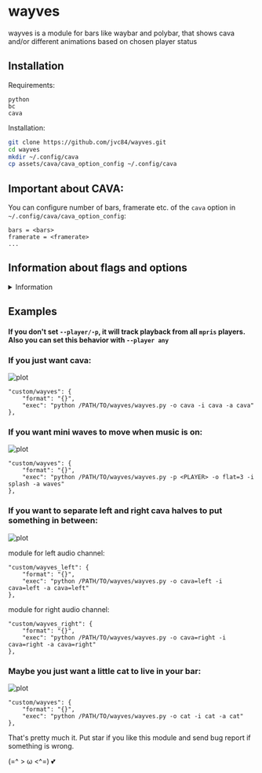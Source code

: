 # wayves

wayves is a module for bars like waybar and polybar, that shows cava and/or different animations based on chosen player status

## Installation

Requirements:

```
python
bc
cava
```

Installation:

```bash
git clone https://github.com/jvc84/wayves.git
cd wayves
mkdir ~/.config/cava
cp assets/cava/cava_option_config ~/.config/cava
```

## Important about CAVA:

You can configure number of bars, framerate etc. of the ```cava``` option in ```~/.config/cava/cava_option_config```:

```
bars = <bars>
framerate = <framerate>
...
```

 
## Information about flags and options
<details>
<summary>Information</summary>
 
Use ```python /PATH/TO/wayves/wayves.py --help``` to read about flags and options.

```
Usage:

    python /path/to/wayves/wayves.py [--off <OPTION>] [--inactive <OPTION>] [--active <OPTION>] [--player PLAYER]

Animation flags:

    -h, --help                   -    displays this help end exit
    -p, --player <PLAYER>        -    player whit activity will be represented by this module. 
        Default value is "any", which stands for detecting any mpris (playerctl) playback.   
        Unnecessary if all other flag have same value. You can get names of active players by command 'playerctl -l'  
    -o, --off  <OPTION>          -    scripts, that shows whe player is down. 'cat' by default
    -i, --inactive   <OPTION>    -    scripts, that shows when player is up, but music is on pause. 'splash' by default
    -a, --active  <OPTION>       -    scripts, that shows whe player is up, and music is playing. 'cava' by default

Options:
    
    cat                 -    ASCII cat animations
    info                -    'no sound'/'sound'
    splash              -    some different animations of 3 bars
    waves               -    scripts of 3 bars moving up and down
    cava[=SECTION]      -    dynamic waves, that depend on sound. Requires cava
                             available SECTIONS: left, right, all. SECTION=all by default
    empty[=NUM]         -    shows NUM spaces. NUM=0 by default
    flat[=NUM]          -    shows NUM '▁'. NUM=16 by default
    
Cava config:
    
    In config you can configure number of bars and frame rate (and other stuff)
    Config path         -    $HOME/.config/cava/cava_option_config     
```
</details>

## Examples

#### If you don't set `--player/-p`, it will track playback from all `mpris` players. Also you can set this behavior with `--player any`

### If you just want cava:

![plot](.doc/images/cava_example.png)

```
"custom/wayves": {
    "format": "{}",
    "exec": "python /PATH/TO/wayves/wayves.py -o cava -i cava -a cava"
},
```

### If you want mini waves to move when music is on:

![plot](.doc/images/waves_example.png)

```
"custom/wayves": {
    "format": "{}",
    "exec": "python /PATH/TO/wayves/wayves.py -p <PLAYER> -o flat=3 -i splash -a waves"
},
```

### If you want to separate left and right cava halves to put something in between:

![plot](.doc/images/double_cava_example.png)

module for left audio channel:

```
"custom/wayves_left": {
    "format": "{}",
    "exec": "python /PATH/TO/wayves/wayves.py -o cava=left -i cava=left -a cava=left"
},
```

module for right audio channel:

```
"custom/wayves_right": {
    "format": "{}",
    "exec": "python /PATH/TO/wayves/wayves.py -o cava=right -i cava=right -a cava=right"
},
```

### Maybe you just want a little cat to live in your bar:

![plot](.doc/images/cat_example.png)

```
"custom/wayves": {
    "format": "{}",
    "exec": "python /PATH/TO/wayves/wayves.py -o cat -i cat -a cat"
},

```

That's pretty much it. Put star if you like this module and send bug report if something is wrong.

(=^ > ω <^=) :two_hearts:

